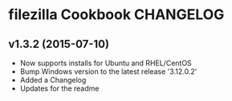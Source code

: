 filezilla Cookbook CHANGELOG
========================

v1.3.2 (2015-07-10)
--------------------
- Now supports installs for Ubuntu and RHEL/CentOS
- Bump Windows version to the latest release '3.12.0.2'
- Added a Changelog
- Updates for the readme